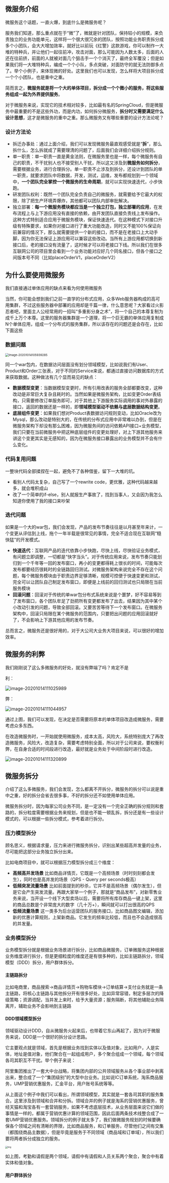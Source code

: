 ## 微服务介绍

微服务这个话题，一直火爆，到底什么是微服务呢？

服务我们知道，那么重点就在于“微”了，微就是针对团队，保持较小的规模，来负责独立的业务功能单元，这样将一个很大很冗余的团队，按照功能业务职责拆分成多个小团队，会大大增加效率，就好比以前玩《红警》这款游戏，你可以制作一大堆的特种兵，并让他们一起往前冲，攻击对面，那么可能因为人数太多，后面的人还在往前挤，前面的人就被对面几个狙击手一个个消灭了，最终全军覆没；但是如果我们将一大堆特种兵，编成一个个小队，多点突破，对面防守的就无法防御多点了。举个小例子，来体现微的好处。这里我们也可以发现，怎么样将大项目拆分成一个个小团队，也是重中之重。

简而言之，**微服务就是将一个大的单体项目，拆分成一个个微小的服务，将这些服务组成一起为外界提供服务**。

对于微服务来说，实现它的技术相对较多，比如最有名的SpringCloud，但是微服务中最重要的不是这些外功，而是内功，如何拆分微服务，**拆分时又需要满足什么设计思想**，这才是微服务的重中之重。那么微服务又有哪些重要的设计方法论呢？

### 设计方法论

- 拆迁办事处：通过上面介绍，我们可以发现微服务最直观感受就是“**拆**”，那么拆什么，怎么拆就成了需要理清的问题了，后面我们会详细介绍拆分规则。
- 单一职责：单一职责一直是黄金法则，在微服务里也是一样，每个微服务有自己的职责，不干扰别人也不接受别人干扰，所以这又涉及到**微服务如何拆分**，需要根据业务，进行合理拆分。单一职责不止涉及到拆分，还设计到团队的单一职责，就要求团队中将数据，开发，测试，运维，发布都规划到一个领域中，**一个团队完全掌控一个微服务的生命周期**，就可以实现快速迭代，小步快跑。
- 研发团队权利：既然一个团队完全负责自己的微服务，就需要给予它最大的权限，除了把生产环境弄爆炸，其他都可以团队内部审批解决。
- 独立部署：**每一个微服务模块都应当是一个独立打包，独立部署的应用**，在发布流程上与上下游应用没有直接的依赖，由开发团队直接负责线上发布操作。这种方式特别适合应用于微服务模块，保证快速迭代。在这种模式下对接口升级有特殊要求，如果你对接口进行了重大功能改造，同时又不能100%保证向前兼容的情况下，那么就需要提供一个新的接口，而不是在老接口上大动手脚，因为你无法保证上游应用可以兼容这些改动。当所有上游应用都切换到新接口后，老的接口没有流量了，这时候才可以将老接口下线。所以我们在很多互联网公司的项目里会看到一个业务功能对应好几个同名接口，但各个接口之间版本号不同（比如placeOrderV1，placeOrderV2）

## 为什么要使用微服务

我们直接通过单体应用的缺点来看为何使用微服务

当然，你可能会想到我们之前一直学的分布式应用，众多Web服务器构成的高可用集群，不过这些服务器中部署的应用却是千篇一律，什么意思呢？大家看过火影忍者吧，里面主人公经常用的一招叫“多重影分身之术”，将一个自己的本尊复制为成千上万个本尊。这里的服务器集群是一个道理，将一个巨无霸的单体应用复制成N个单体应用，组成一个分布式的服务集群，所以该存在的问题还是会存在，比如下面这些

### 数据问题

<img src="image/image-20201014105939285.png" alt="image-20201014105939285" style="zoom:67%;" />

同一个war包内，在数据访问层面没有划分领域模型，比如说我们有User、Product和Order三张表，对于不同的Service来说，都通过直接访问数据库的方式来获取数据。这种做法有几个显而易见的缺点：

- **数据模型变更**：当数据模型变更时，所有引用改表的服务全部都要改变，这种改动是非常巨大复杂且耗时的。当然如果是微服务架构，比如变更Order表结构，只需要修改订单服务即可，对于其他上下游服务实际调用的事对外暴露的接口，返回的数据还是一样的，即**领域模型驱动不依赖与底层数据结构变更**。
- **底层组件变更**：如果我们想对Product表数据访问规则变动，比如Oracle改为Mysql，那么改动是特别大的，在传统的分布式应用中非常难以办到，但是在微服务架构下却没有那么困难，因为微服务间的访问依赖API接口+业务模型，我们只要在当前微服务中把这种底层组件的变更处理好，对上下游其他服务来讲这个变更其实是无感知的，因为在微服务接口暴露出的业务模型并不会有什么变化。

### 代码复用问题

一整块代码全部揉捏在一起，避免不了各种借鉴，留下一大堆的坑。

- 看别人代码太复杂，自己写了一个rewrite code，更优雅，这种代码越来越多，就会堆积成山
- 改了一个简单的if-else，别人就报生产事故了，找到当事人，又会因为我怎么知道你使用了我的接口来吵架

### 迭代问题

如果是一个大的war包，我们会发现，产品的发布节奏往往是以月甚至年来计，一个变更从评估到上线，拖个一年半载是很常见的事情，完全不适合现在互联网“糙快猛”的开发模式。

- **快速迭代**：互联网产品的迭代依靠小步快跑，尽快上线，尽快验证业务模式，有问题立即调整，一切都是“快字当头”。对于传统应用来说，发布节奏只能划归到一个千年等一回的发布窗口，再小的变更都得耗上很长的时间，可能每次发布都要经历很耗时的全链路回归测试。对微服务架构来说完全不存在这个问题，每个微服务模块由于职责边界足够清晰，规模可控便于快速变更和测试，完全可以让团队自己制定发布窗口，即便是上线前的回归测试也只局限在当前服务模块
- **回滚问题**：回滚对于传统的单war包分布式系统来说是个噩梦，好不容易等到了发布窗口，各个团队牟足了劲把所有变更都发布了出去，结果因为其中某个小改动引发的问题，导致全部回滚。又要苦苦等待下一个发布窗口。在微服务架构中，回滚只局限在某个微服务的范围内，只要把出问题的应用回滚就好了，不会影响上下游其他应用的发布节奏。

总而言之，微服务还是很好用的，对于大公司大业务大项目来说，可以很好的增加效率。

## 微服务的利弊

我们刚刚说了这么多微服务的好处，就没有弊端了吗？肯定不是

利：

![image-20201014111025989](image/image-20201014111025989.png)

弊：

![image-20201014111044957](image/image-20201014111044957.png)

通过上图，我们可以发现，在决定是否需要将原本的单体项目改造成微服务，需要考虑众多东西。

在改造微服务时，一开始就使用微服务，成本太高，风险大，系统特别庞大了再改造微服务，风险大，改造复杂，需要考虑特别全面，所以对于公司来说，要权衡利弊，在自身合适的时间段进行改造，最好就是业务处于中间阶段时进行改造。

![image-20201014111320899](image/image-20201014111320899.png)

## 微服务拆分

介绍了这么多微服务，我们会发现，怎么都离不开拆分，微服务的拆分可以说是重中之重，好的拆分会省去很多事，不好的拆分还不如使用单体应用。

微服务拆分时，因为每家公司业务不同，是一定没有一个完全正确的拆分规则和套路的，拆分粒度需要根据业务来规划，但是也不能一顿乱拆，拆分还是有一些设计模式的，可以根据一些拆分模式，参考着进行拆分。

### 压力模型拆分

顾名思义，根据请求量，压力来进行微服务拆分，识别出某些超高并发量的业务，尽可能把这部分业务独立拆分出来。

比如电商项目中，就可以根据压力模型拆分成三个维度：

- **高频高并发场景** 比如商品详情页，它既是一个高频场景（时时刻刻都会发生），同时也是高并发的场景（QPS - Query per seconds极高）
- **低频突发流量场景** 比如前面提到的秒杀，它并不是高频场景（偶尔发生），但是它会产生突发流量。再跟大家举一个例子，那就是“商品发布”，对新零售业务来说，当开设一个线下大型卖场以后，需要将所有库存商品一键上架，这里的商品总数是个非常庞大的数字（几十万+），瞬间就可以打出很高的QPS
- **低频流量场景** 这一类多为后台运营团队的服务接口，比如商品图文编辑，添加新的优惠计算规则，上架新商品。它发生的频率比较低，而且也不会造成很高的并发量。

### 业务模型拆分

业务模型拆分就是根据业务场景进行拆分，比如商品微服务，订单微服务这种根据业务维度进行拆分，但是更细粒度的维度还是有很多种的，比如主链路拆分，领域模型（DDD）拆分，用户群体拆分。

#### 主链路拆分

比如电商里，商品搜索->商品详情页->购物车模块->订单结算->支付业务就是一条主链路，将核心主链路与其他拆分开有很多好处，比如异常容错，制定多层次的降级策略；资源调配，当并发上来时，给予大量资源；服务隔断，将其他辅助业务隔离开，辅助业务不会影响到主链路

#### DDD领域模型拆分

领域驱动设计DDD，自从微服务火起来后，也带着它东山再起了，因为对于微服务来说，DDD是一个很好的拆分设计思路。

它主要观点就是领域，首先是根据业务找到实体以及值对象，比如用户，人是实体，地址是值对象，他们聚合在一起组成用户，多个聚合组成一个领域，每个领域各司其职互不干扰。举个例子来说：

阿里集团推出了一套大中台战略，将集团内部的公共领域服务从各个事业部中剥离出来，整合成了一个“集团级别”的大型中台业务。比如说IC订单系统，淘系商品服务，UMP营销优惠服务，汇金平台，用户账号系统等等。

从上面这个例子中我们可以看出，所谓领域模型，其实就是一套各司其职的服务集合。这里涉及到领域和合并和分拆。领域合并的例子就是淘系的营销优惠服务，曾经天猫和淘宝各有一套营销服务，如果不考虑底层技术，从业务层面来说它们做的事情是一样的，都属于营销优惠计算的领域范围，因此后面两条技术线整合成了一套UMP营销优惠服务。领域拆分的例子就太多了，我们做微服务规划的时候要确保各个领域之间有清晰的界限，比如商品服务，和订单服务，尽管他们之间有交集（都围绕商品主数据），但是毕竟是服务于不同领域（商品域和订单域），所以我们要将两者拆分成独立的服务。

<img src="image/bb9f2a7095da0c72504e0195dca34376.jpg" alt="img" style="zoom:47%;" />

如上图，考勤和请假是两个领域，请假中有请假和人员关系两个聚合，聚合中有着实体和值对象。

#### 用户群体拆分